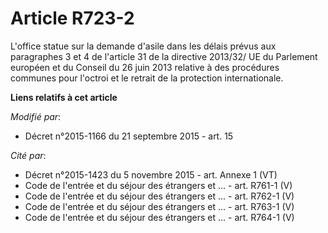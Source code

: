 # Article R723-2

L'office statue sur la demande d'asile dans les délais prévus aux paragraphes 3 et 4 de l'article 31 de la directive 2013/32/
UE du Parlement européen et du Conseil du 26 juin 2013 relative à des procédures communes pour l'octroi et le retrait de la
protection internationale.

**Liens relatifs à cet article**

_Modifié par_:

  - Décret n°2015-1166 du 21 septembre 2015 - art. 15

_Cité par_:

  - Décret n°2015-1423 du 5 novembre 2015 - art. Annexe 1 (VT)
  - Code de l'entrée et du séjour des étrangers et ... - art. R761-1 (V)
  - Code de l'entrée et du séjour des étrangers et ... - art. R762-1 (V)
  - Code de l'entrée et du séjour des étrangers et ... - art. R763-1 (V)
  - Code de l'entrée et du séjour des étrangers et ... - art. R764-1 (V)
